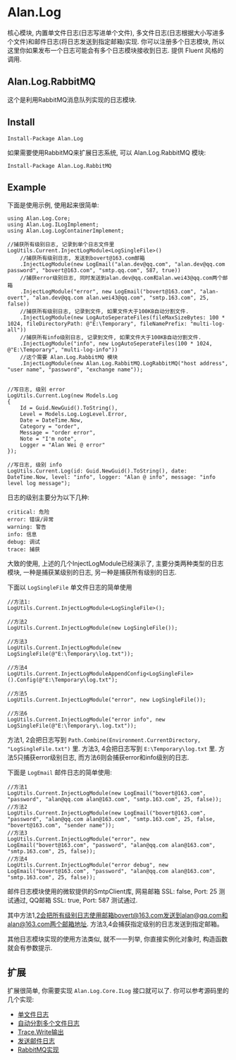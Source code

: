 ﻿
# Alan.Log

核心模块, 内置单文件日志(日志写进单个文件), 多文件日志(日志根据大小写进多个文件)和邮件日志(将日志发送到指定邮箱)实现.
你可以注册多个日志模块, 所以这里你如果发布一个日志可能会有多个日志模块接收到日志. 提供 Fluent 风格的调用.

## Alan.Log.RabbitMQ

这个是利用RabbitMQ消息队列实现的日志模块.

## Install
	
	Install-Package Alan.Log

如果需要使用RabbitMQ来扩展日志系统, 可以 Alan.Log.RabbitMQ 模块: 

	Install-Package Alan.Log.RabbitMQ

## Example

下面是使用示例, 使用起来很简单: 
			
    using Alan.Log.Core;
    using Alan.Log.ILogImplement;
    using Alan.Log.LogContainerImplement;

    //捕获所有级别日志, 记录到单个日志文件里
    LogUtils.Current.InjectLogModule<LogSingleFile>()
        //捕获所有级别日志, 发送到bovert@163.com邮箱
        .InjectLogModule(new LogEmail("alan.dev@qq.com", "alan.dev@qq.com password", "bovert@163.com", "smtp.qq.com", 587, true))
        //捕获error级别日志, 同时发送到alan.dev@qq.com和alan.wei43@qq.com两个邮箱
        .InjectLogModule("error", new LogEmail("bovert@163.com", "alan-overt", "alan.dev@qq.com alan.wei43@qq.com", "smtp.163.com", 25, false))
        //捕获所有级别日志, 记录到文件, 如果文件大于100KB自动分割文件.
        .InjectLogModule(new LogAutoSeperateFiles(fileMaxSizeBytes: 100 * 1024, fileDirectoryPath: @"E:\Temporary", fileNamePrefix: "multi-log-all"))
        //捕获所有info级别日志, 记录到文件, 如果文件大于100KB自动分割文件.
        .InjectLogModule("info", new LogAutoSeperateFiles(100 * 1024, @"E:\Temporary", "multi-log-info"))
        //这个需要 Alan.Log.RabbitMQ 模块
        .InjectLogModule(new Alan.Log.RabbitMQ.LogRabbitMQ("host address", "user name", "password", "exchange name"));


    //写日志, 级别 error
    LogUtils.Current.Log(new Models.Log
    {
        Id = Guid.NewGuid().ToString(),
        Level = Models.Log.LogLevel.Error,
        Date = DateTime.Now,
        Category = "order",
        Message = "order error",
        Note = "I'm note",
        Logger = "Alan Wei @ error"
    });

    //写日志, 级别 info
    LogUtils.Current.Log(id: Guid.NewGuid().ToString(), date: DateTime.Now, level: "info", logger: "Alan @ info", message: "info level log message");


日志的级别主要分为以下几种: 

	critical: 危险 
	error: 错误/异常 
	warning: 警告 
	info: 信息 
	debug: 调试 
	trace: 捕获


大致的使用, 上述的几个InjectLogModule已经演示了, 主要分类两种类型的日志模块, 一种是捕获某级别的日志, 另一种是捕获所有级别的日志.

下面以 `LogSingleFile` 单文件日志的简单使用

	//方法1: 
	LogUtils.Current.InjectLogModule<LogSingleFile>();

	//方法2
	LogUtils.Current.InjectLogModule(new LogSingleFile());

	//方法3 
	LogUtils.Current.InjectLogModule(new LogSingleFile(@"E:\Temporary\log.txt"));

	//方法4
	LogUtils.Current.InjectLogModuleAppendConfig<LogSingleFile>().Config(@"E:\Temporary\log.txt");

	//方法5
	LogUtils.Current.InjectLogModule("error", new LogSingleFile());

	//方法6
	LogUtils.Current.InjectLogModule("error info", new LogSingleFile(@"E:\Temporary\.log.txt"));
	


方法1, 2会把日志写到 `Path.Combine(Environment.CurrentDirectory, "LogSingleFile.txt")` 里. 方法3, 4会把日志写到 `E:\Temporary\log.txt` 里. 方法5只捕获error级别日志, 而方法6则会捕获error和info级别的日志.

下面是 `LogEmail` 邮件日志的简单使用:

    //方法1 
    LogUtils.Current.InjectLogModule(new LogEmail("bovert@163.com", "password", "alan@qq.com alan@163.com", "smtp.163.com", 25, false));
    //方法2
    LogUtils.Current.InjectLogModule(new LogEmail("bovert@163.com", "password", "alan@qq.com alan@163.com", "smtp.163.com", 25, false, "bovert@163.com", "sender name"));
    //方法3
    LogUtils.Current.InjectLogModule("error", new LogEmail("bovert@163.com", "password", "alan@qq.com alan@163.com", "smtp.163.com", 25, false));
    //方法4
    LogUtils.Current.InjectLogModule("error debug", new LogEmail("bovert@163.com", "password", "alan@qq.com alan@163.com", "smtp.163.com", 25, false));

邮件日志模块使用的微软提供的SmtpClient库, 网易邮箱 SSL: false, Port: 25 测试通过, QQ邮箱 SSL: true, Port: 587 测试通过. 

其中方法1,2会把所有级别日志使用邮箱bovert@163.com发送到alan@qq.com和alan@163.com两个邮箱地址. 方法3,4会捕获指定级别的日志发送到指定邮箱。

其他日志模块实现的使用方法类似, 就不一一列举, 你直接实例化对象时, 构造函数就会有参数提示.

## 扩展

扩展很简单, 你需要实现 `Alan.Log.Core.ILog` 接口就可以了.
你可以参考源码里的几个实现:
	
* [单文件日志](https://github.com/Allen-Wei/Alan.Log/blob/master/Alan.Log/ILogImplement/LogSingleFile.cs)
* [自动分割多个文件日志](https://github.com/Allen-Wei/Alan.Log/blob/master/Alan.Log/ILogImplement/LogAutoSeperateFiles.cs)
* [Trace.Write输出](https://github.com/Allen-Wei/Alan.Log/blob/master/Alan.Log/ILogImplement/LogTraceWrite.cs)
* [发送邮件日志](https://github.com/Allen-Wei/Alan.Log/blob/master/Alan.Log/ILogImplement/LogEmail.cs)
* [RabbitMQ实现](https://github.com/Allen-Wei/Alan.Log/blob/master/Alan.Log.RabbitMQ/LogRabbitMQ.cs)


